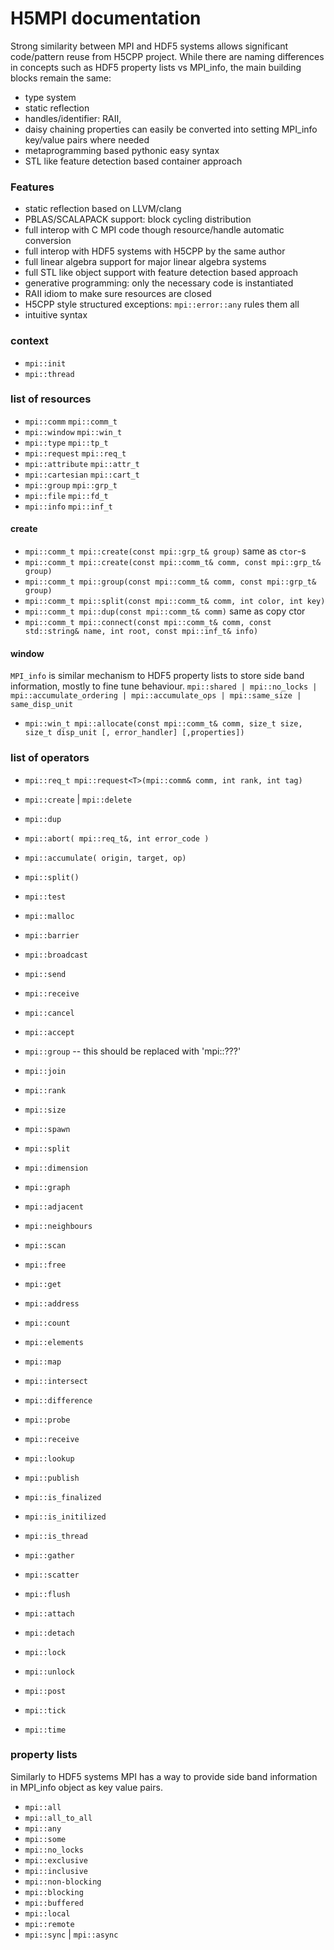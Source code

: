 # H5MPI documentation 
Strong similarity between MPI and HDF5 systems allows significant code/pattern reuse from H5CPP project. While there are naming differences in concepts such as HDF5 property lists vs MPI_info, the main building blocks remain the same:

- type system
- static reflection
- handles/identifier: RAII, 
- daisy chaining properties can easily be converted into setting MPI_info key/value pairs where needed
- metaprogramming based pythonic easy syntax
- STL like feature detection based container approach




### Features
- static reflection based on LLVM/clang
- PBLAS/SCALAPACK support: block cycling distribution
- full interop with C MPI code though resource/handle automatic conversion
- full interop with HDF5 systems with H5CPP by the same author
- full linear algebra support for major linear algebra systems
- full STL like object support with feature detection based approach
- generative programming: only the necessary code is instantiated
- RAII idiom to make sure resources are closed
- H5CPP style structured exceptions: `mpi::error::any` rules them all
- intuitive syntax





### context
- `mpi::init`
- `mpi::thread`

### list of resources
- `mpi::comm`      `mpi::comm_t`
- `mpi::window`    `mpi::win_t`
- `mpi::type`      `mpi::tp_t`
- `mpi::request`   `mpi::req_t`
- `mpi::attribute` `mpi::attr_t`
- `mpi::cartesian` `mpi::cart_t`
- `mpi::group`     `mpi::grp_t`
- `mpi::file`      `mpi::fd_t`
- `mpi::info`      `mpi::inf_t`


#### create
- `mpi::comm_t mpi::create(const mpi::grp_t& group)` same as `ctor`-s
- `mpi::comm_t mpi::create(const mpi::comm_t& comm, const mpi::grp_t& group)`
- `mpi::comm_t mpi::group(const mpi::comm_t& comm, const mpi::grp_t& group)`
- `mpi::comm_t mpi::split(const mpi::comm_t& comm, int color, int key)`
- `mpi::comm_t mpi::dup(const mpi::comm_t& comm)` same as copy ctor
- `mpi::comm_t mpi::connect(const mpi::comm_t& comm, const std::string& name, int root, const mpi::inf_t& info)`

#### window
`MPI_info` is similar mechanism to HDF5 property lists to store side band information, mostly to fine tune behaviour. 
`mpi::shared | mpi::no_locks | mpi::accumulate_ordering | mpi::accumulate_ops | mpi::same_size | same_disp_unit`


- `mpi::win_t mpi::allocate(const mpi::comm_t& comm, size_t size, size_t disp_unit [, error_handler] [,properties])`


### list of operators
- `mpi::req_t mpi::request<T>(mpi::comm& comm, int rank, int tag)`
- `mpi::create` | `mpi::delete`
- `mpi::dup`
- `mpi::abort( mpi::req_t&, int error_code )`
- `mpi::accumulate( origin, target, op)`
- `mpi::split()`
- `mpi::test`
- `mpi::malloc`
- `mpi::barrier`
- `mpi::broadcast`
- `mpi::send`
- `mpi::receive`
- `mpi::cancel`
- `mpi::accept`
- `mpi::group` -- this should be replaced with 'mpi::???'
- `mpi::join`
- `mpi::rank`
- `mpi::size`
- `mpi::spawn`
- `mpi::split`
- `mpi::dimension`
- `mpi::graph`
- `mpi::adjacent`
- `mpi::neighbours`
- `mpi::scan`
- `mpi::free`
- `mpi::get`
- `mpi::address`
- `mpi::count`
- `mpi::elements`
- `mpi::map`
- `mpi::intersect`
- `mpi::difference`
- `mpi::probe`
- `mpi::receive`
- `mpi::lookup`
- `mpi::publish`

- `mpi::is_finalized`
- `mpi::is_initilized`
- `mpi::is_thread`
- `mpi::gather`
- `mpi::scatter`
- `mpi::flush`
- `mpi::attach`
- `mpi::detach`
- `mpi::lock`
- `mpi::unlock`
- `mpi::post`
- `mpi::tick`
- `mpi::time`




### property lists
Similarly to HDF5 systems MPI has a way to provide side band information in MPI_info object as 
key value pairs.

- `mpi::all`
- `mpi::all_to_all`
- `mpi::any`
- `mpi::some`
- `mpi::no_locks`
- `mpi::exclusive`
- `mpi::inclusive`
- `mpi::non-blocking`
- `mpi::blocking`
- `mpi::buffered`
- `mpi::local`
- `mpi::remote`
- `mpi::sync` | `mpi::async`

